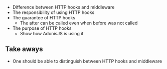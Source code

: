 - Difference between HTTP hooks and middleware
- The responsibility of using HTTP hooks
- The guarantee of HTTP hooks
  - The after can be called even when before was not called
- The purpose of HTTP hooks
  - Show how AdonisJS is using it

## Take aways

- One should be able to distinguish between HTTP hooks and middleware
